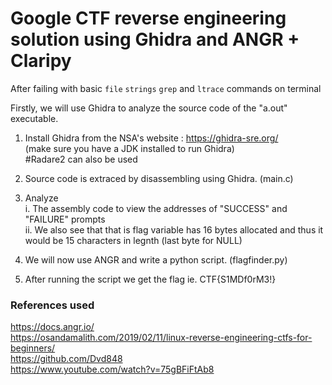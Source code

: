 # Google CTF reverse engineering solution using Ghidra and ANGR + Claripy

After failing with basic `file` `strings` `grep` and `ltrace` commands on terminal

Firstly, we will use Ghidra to analyze the source code of the "a.out" executable.


1. Install Ghidra from the NSA's website : https://ghidra-sre.org/
  <br /> (make sure you have a JDK installed to run Ghidra)
  <br /> #Radare2 can also be used


2. Source code is extraced by disassembling using Ghidra. (main.c) <br />


3. Analyze 
   <br /> i. The assembly code to view the addresses of "SUCCESS" and "FAILURE" prompts
   <br /> ii. We also see that that is flag variable has 16 bytes allocated and thus it would be 15 characters in legnth (last byte for NULL)
  

4. We will now use ANGR and write a python script. (flagfinder.py)
 
 
5. After running the script we get the flag ie. CTF{S1MDf0rM3!}


### References used <br />
 https://docs.angr.io/
<br /> https://osandamalith.com/2019/02/11/linux-reverse-engineering-ctfs-for-beginners/
<br /> https://github.com/Dvd848
<br /> https://www.youtube.com/watch?v=75gBFiFtAb8



